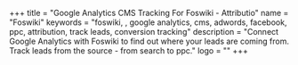 +++
title = "Google Analytics CMS Tracking For Foswiki - Attributio"
name = "Foswiki"
keywords = "foswiki, , google analytics, cms, adwords, facebook, ppc, attribution, track leads, conversion tracking"
description = "Connect Google Analytics with Foswiki to find out where your leads are coming from. Track leads from the source - from search to ppc."
logo = ""
+++
